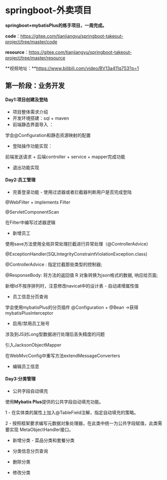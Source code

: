 # springboot-外卖项目

**springboot+mybatisPlus的练手项目，一周完成。**

**code**：https://gitee.com/tianjiangyu/springboot-takeout-project/tree/master/code

**resource**：https://gitee.com/tianjiangyu/springboot-takeout-project/tree/master/resource

**视频地址：**https://www.bilibili.com/video/BV13a411q753?p=1



## 第一阶段：业务开发

#### Day1:项目创建及登陆

+ 项目整体需求介绍
+ 开发环境搭建：sql + maven
+ 前端静态界面导入 ：

学会@Configuration和静态资源映射的配置

+ 登陆操作功能实现： 

前端发送请求 + 后端controller + service + mapper完成功能

+ 退出功能实现



#### Day2:员工管理

+ 完善登录功能 - 使用过滤器或者拦截器判断用户是否完成登陆

@WebFilter + implements Filter

@ServletComponentScan

在Filter中编写过滤器逻辑

+ 新增员工 

使用save方法使用全局异常处理拦截进行异常处理（@ControllerAdvice）

@ExceptionHandler(SQLIntegrityConstraintViolationException.class)

@ControllerAdvice : 指定拦截那些类型的控制器;

@ResponseBody: 将方法的返回值 R 对象转换为json格式的数据, 响应给页面;

新增Id不按序排列时，注意修改navicat中的设计表 - 自动递增属性值

+ 员工信息分页查询

学会使用mybatisPlus的分页插件 @Configuration + @Bean ->获得mybatisPlusInterceptor

+ 启用/禁用员工账号

涉及到JS对Long型数据进行处理后丢失精度的问题 

引入JacksonObjectMapper

在WebMvcConfig中重写方法extendMessageConverters

+ 编辑员工信息



#### Day3:分类管理

+ 公共字段自动填充

使用**Mybatis Plus**提供的公共字段自动填充功能。

1 - 在实体类的属性上加入@TableField注解，指定自动填充的策略。

2 - 按照框架要求编写元数据对象处理器，在此类中统一为公共字段赋值，此类需要实现 MetaObjectHandler接口。

+  新增分类 - 菜品分类和套餐分类

+   分类信息分页查询



+ 删除分类



+   修改分类

